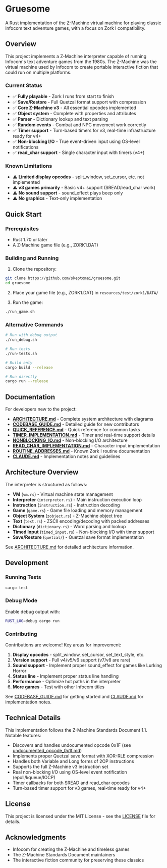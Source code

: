 # Gruesome

A Rust implementation of the Z-Machine virtual machine for playing classic Infocom text adventure games, with a focus on Zork I compatibility.

## Overview

This project implements a Z-Machine interpreter capable of running Infocom's text adventure games from the 1980s. The Z-Machine was the virtual machine used by Infocom to create portable interactive fiction that could run on multiple platforms.

### Current Status

- ✅ **Fully playable** - Zork I runs from start to finish
- ✅ **Save/Restore** - Full Quetzal format support with compression
- ✅ **Core Z-Machine v3** - All essential opcodes implemented
- ✅ **Object system** - Complete with properties and attributes
- ✅ **Parser** - Dictionary lookup and text parsing
- ✅ **Random events** - Combat and NPC movement work correctly
- ✅ **Timer support** - Turn-based timers for v3, real-time infrastructure ready for v4+
- ✅ **Non-blocking I/O** - True event-driven input using OS-level notifications
- ✅ **read_char support** - Single character input with timers (v4+)

### Known Limitations

- ⚠️ **Limited display opcodes** - split_window, set_cursor, etc. not implemented
- ⚠️ **v3 games primarily** - Basic v4+ support (SREAD/read_char work)
- ⚠️ **No sound support** - sound_effect plays beep only
- ⚠️ **No graphics** - Text-only implementation

## Quick Start

### Prerequisites

- Rust 1.70 or later
- A Z-Machine game file (e.g., ZORK1.DAT)

### Building and Running

1. Clone the repository:
```bash
git clone https://github.com/skeptomai/gruesome.git
cd gruesome
```

2. Place your game file (e.g., ZORK1.DAT) in `resources/test/zork1/DATA/`

3. Run the game:
```bash
./run_game.sh
```

### Alternative Commands

```bash
# Run with debug output
./run_debug.sh

# Run tests
./run-tests.sh

# Build only
cargo build --release

# Run directly
cargo run --release
```

## Documentation

For developers new to the project:

- **[ARCHITECTURE.md](docs/ARCHITECTURE.md)** - Complete system architecture with diagrams
- **[CODEBASE_GUIDE.md](docs/CODEBASE_GUIDE.md)** - Detailed guide for new contributors
- **[QUICK_REFERENCE.md](docs/QUICK_REFERENCE.md)** - Quick reference for common tasks
- **[TIMER_IMPLEMENTATION.md](docs/TIMER_IMPLEMENTATION.md)** - Timer and real-time support details
- **[NONBLOCKING_IO.md](docs/NONBLOCKING_IO.md)** - Non-blocking I/O architecture
- **[READ_CHAR_IMPLEMENTATION.md](docs/READ_CHAR_IMPLEMENTATION.md)** - Character input implementation
- **[ROUTINE_ADDRESSES.md](docs/ROUTINE_ADDRESSES.md)** - Known Zork I routine documentation
- **[CLAUDE.md](CLAUDE.md)** - Implementation notes and guidelines

## Architecture Overview

The interpreter is structured as follows:

- **VM** (`vm.rs`) - Virtual machine state management
- **Interpreter** (`interpreter.rs`) - Main instruction execution loop
- **Instruction** (`instruction.rs`) - Instruction decoding
- **Game** (`game.rs`) - Game file loading and memory management
- **Object System** (`zobject.rs`) - Z-Machine object tree
- **Text** (`text.rs`) - ZSCII encoding/decoding with packed addresses
- **Dictionary** (`dictionary.rs`) - Word parsing and lookup
- **Timed Input** (`timed_input.rs`) - Non-blocking I/O with timer support
- **Save/Restore** (`quetzal/`) - Quetzal save format implementation

See [ARCHITECTURE.md](docs/ARCHITECTURE.md) for detailed architecture information.

## Development

### Running Tests

```bash
cargo test
```

### Debug Mode

Enable debug output with:
```bash
RUST_LOG=debug cargo run
```

### Contributing

Contributions are welcome! Key areas for improvement:

1. **Display opcodes** - split_window, set_cursor, set_text_style, etc.
2. **Version support** - Full v4/v5/v6 support (v7/v8 are rare)
3. **Sound support** - Implement proper sound_effect for games like Lurking Horror
4. **Status line** - Implement proper status line handling
5. **Performance** - Optimize hot paths in the interpreter
6. **More games** - Test with other Infocom titles

See [CODEBASE_GUIDE.md](docs/CODEBASE_GUIDE.md) for getting started and [CLAUDE.md](CLAUDE.md) for implementation notes.

## Technical Details

This implementation follows the Z-Machine Standards Document 1.1. Notable features:

- Discovers and handles undocumented opcode 0x1F (see [undocumented_opcode_0x1f.md](undocumented_opcode_0x1f.md))
- Implements proper Quetzal save format with XOR-RLE compression
- Handles both Variable and Long forms of 2OP instructions
- Supports the full Z-Machine v3 instruction set
- Real non-blocking I/O using OS-level event notification (epoll/kqueue/IOCP)
- Timer callbacks for both SREAD and read_char opcodes
- Turn-based timer support for v3 games, real-time ready for v4+

## License

This project is licensed under the MIT License - see the [LICENSE](LICENSE) file for details.

## Acknowledgments

- Infocom for creating the Z-Machine and timeless games
- The Z-Machine Standards Document maintainers
- The interactive fiction community for preserving these classics